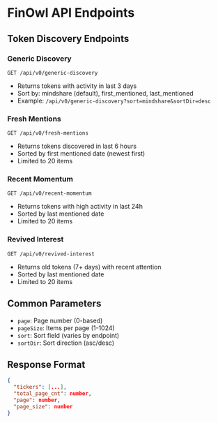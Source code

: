 # FinOwl API Endpoints

## Token Discovery Endpoints

### Generic Discovery
`GET /api/v0/generic-discovery`
- Returns tokens with activity in last 3 days
- Sort by: mindshare (default), first_mentioned, last_mentioned
- Example: `/api/v0/generic-discovery?sort=mindshare&sortDir=desc`

### Fresh Mentions
`GET /api/v0/fresh-mentions`
- Returns tokens discovered in last 6 hours
- Sorted by first mentioned date (newest first)
- Limited to 20 items

### Recent Momentum
`GET /api/v0/recent-momentum`
- Returns tokens with high activity in last 24h
- Sorted by last mentioned date
- Limited to 20 items

### Revived Interest
`GET /api/v0/revived-interest`
- Returns old tokens (7+ days) with recent attention
- Sorted by last mentioned date
- Limited to 20 items

## Common Parameters
- `page`: Page number (0-based)
- `pageSize`: Items per page (1-1024)
- `sort`: Sort field (varies by endpoint)
- `sortDir`: Sort direction (asc/desc)

## Response Format
```json
{
  "tickers": [...],
  "total_page_cnt": number,
  "page": number,
  "page_size": number
}
``` 